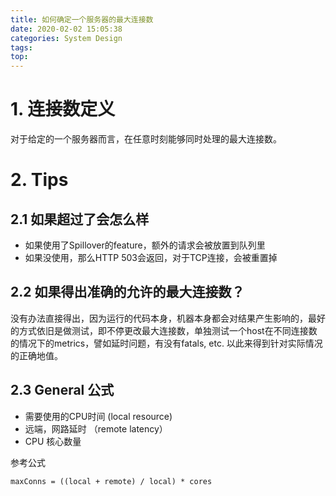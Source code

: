 ```yaml
---
title: 如何确定一个服务器的最大连接数
date: 2020-02-02 15:05:38
categories: System Design
tags:
top:
---
```


# 1. 连接数定义

对于给定的一个服务器而言，在任意时刻能够同时处理的最大连接数。

# 2. Tips

## 2.1 如果超过了会怎么样

+ 如果使用了Spillover的feature，额外的请求会被放置到队列里
+ 如果没使用，那么HTTP 503会返回，对于TCP连接，会被重置掉


## 2.2 如果得出准确的允许的最大连接数？

没有办法直接得出，因为运行的代码本身，机器本身都会对结果产生影响的，最好的方式依旧是做测试，即不停更改最大连接数，单独测试一个host在不同连接数的情况下的metrics，譬如延时问题，有没有fatals, etc. 以此来得到针对实际情况的正确地值。

## 2.3 General 公式

+ 需要使用的CPU时间 (local resource)
+ 远端，网路延时 （remote latency）
+ CPU 核心数量


参考公式

    maxConns = ((local + remote) / local) * cores
